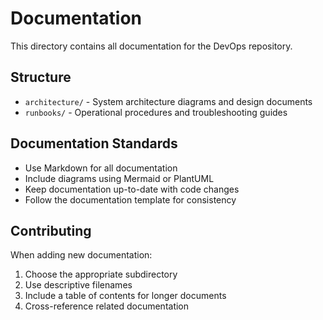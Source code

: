 # Documentation

This directory contains all documentation for the DevOps repository.

## Structure

- `architecture/` - System architecture diagrams and design documents
- `runbooks/` - Operational procedures and troubleshooting guides

## Documentation Standards

- Use Markdown for all documentation
- Include diagrams using Mermaid or PlantUML
- Keep documentation up-to-date with code changes
- Follow the documentation template for consistency

## Contributing

When adding new documentation:
1. Choose the appropriate subdirectory
2. Use descriptive filenames
3. Include a table of contents for longer documents
4. Cross-reference related documentation